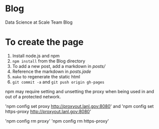 Blog
====

Data Science at Scale Team Blog

# To create the page #

1. Install node.js and npm 
2. `npm install` from the Blog directory
3. To add a new post, add a markdown in *posts/* 
4. Reference the markdown in *posts.jade*
5. `make` to regenerate the static html
6. `git commit -a` and `git push origin gh-pages`


npm may require setting and unsetting the proxy when being used
in and out of a protected network.

   'npm config set proxy http://proxyout.lanl.gov:8080' and 
   'npm config set https-proxy http://proxyout.lanl.gov:8080'

   'npm config rm proxy'
   'npm config rm https-proxy'

